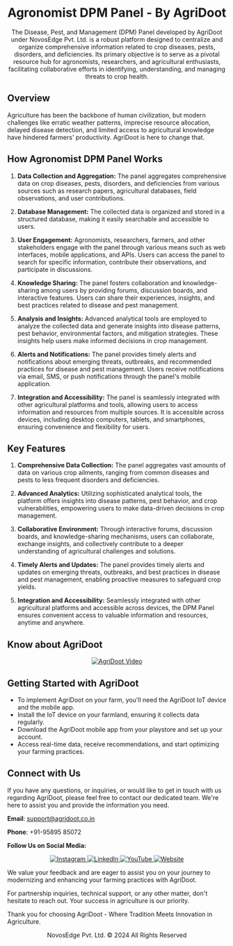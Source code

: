<div align="center">

# Agronomist DPM Panel - By AgriDoot

The Disease, Pest, and Management (DPM) Panel developed by AgriDoot under NovosEdge Pvt. Ltd. is a robust platform designed to centralize and organize comprehensive information related to crop diseases, pests, disorders, and deficiencies. Its primary objective is to serve as a pivotal resource hub for agronomists, researchers, and agricultural enthusiasts, facilitating collaborative efforts in identifying, understanding, and managing threats to crop health.

</div>

## Overview

Agriculture has been the backbone of human civilization, but modern challenges like erratic weather patterns, imprecise resource allocation, delayed disease detection, and limited access to agricultural knowledge have hindered farmers' productivity. AgriDoot is here to change that.

## How Agronomist DPM Panel Works

1. **Data Collection and Aggregation:** The panel aggregates comprehensive data on crop diseases, pests, disorders, and deficiencies from various sources such as research papers, agricultural databases, field observations, and user contributions.

2. **Database Management:** The collected data is organized and stored in a structured database, making it easily searchable and accessible to users.

3. **User Engagement:** Agronomists, researchers, farmers, and other stakeholders engage with the panel through various means such as web interfaces, mobile applications, and APIs. Users can access the panel to search for specific information, contribute their observations, and participate in discussions.

4. **Knowledge Sharing:** The panel fosters collaboration and knowledge-sharing among users by providing forums, discussion boards, and interactive features. Users can share their experiences, insights, and best practices related to disease and pest management.

5. **Analysis and Insights:** Advanced analytical tools are employed to analyze the collected data and generate insights into disease patterns, pest behavior, environmental factors, and mitigation strategies. These insights help users make informed decisions in crop management.

6. **Alerts and Notifications:** The panel provides timely alerts and notifications about emerging threats, outbreaks, and recommended practices for disease and pest management. Users receive notifications via email, SMS, or push notifications through the panel's mobile application.

7. **Integration and Accessibility:** The panel is seamlessly integrated with other agricultural platforms and tools, allowing users to access information and resources from multiple sources. It is accessible across devices, including desktop computers, tablets, and smartphones, ensuring convenience and flexibility for users.

## Key Features

1. **Comprehensive Data Collection:** The panel aggregates vast amounts of data on various crop ailments, ranging from common diseases and pests to less frequent disorders and deficiencies.

2. **Advanced Analytics:** Utilizing sophisticated analytical tools, the platform offers insights into disease patterns, pest behavior, and crop vulnerabilities, empowering users to make data-driven decisions in crop management.

3. **Collaborative Environment:** Through interactive forums, discussion boards, and knowledge-sharing mechanisms, users can collaborate, exchange insights, and collectively contribute to a deeper understanding of agricultural challenges and solutions.

4. **Timely Alerts and Updates:** The panel provides timely alerts and updates on emerging threats, outbreaks, and best practices in disease and pest management, enabling proactive measures to safeguard crop yields.

5. **Integration and Accessibility:** Seamlessly integrated with other agricultural platforms and accessible across devices, the DPM Panel ensures convenient access to valuable information and resources, anytime and anywhere.

## Know about AgriDoot

<div align="center">

[![AgriDoot Video](https://img.youtube.com/vi/AZeCwOVYC78/0.jpg)](https://www.youtube.com/watch?v=AZeCwOVYC78)

</div>

## Getting Started with AgriDoot

- To implement AgriDoot on your farm, you'll need the AgriDoot IoT device and the mobile app.
- Install the IoT device on your farmland, ensuring it collects data regularly.
- Download the AgriDoot mobile app from your playstore and set up your account.
- Access real-time data, receive recommendations, and start optimizing your farming practices.

## Connect with Us

If you have any questions, or inquiries, or would like to get in touch with us regarding AgriDoot, please feel free to contact our dedicated team. We're here to assist you and provide the information you need.

**Email**: [support@agridoot.co.in](mailto:support@agridoot.co.in)

**Phone**: +91-95895 85072

**Follow Us on Social Media:**

<div align="center">
  
<a href="https://www.instagram.com/agri_doot" target="_blank">
  <img src="https://img.shields.io/badge/Instagram-%23E4405F.svg?&style=for-the-badge&logo=instagram&logoColor=white" alt="Instagram">
</a>

<a href="https://www.linkedin.com/in/agridoot" target="_blank">
  <img src="https://img.shields.io/badge/LinkedIn-%230077B5.svg?&style=for-the-badge&logo=linkedin&logoColor=white" alt="LinkedIn">
</a>

<a href="https://www.youtube.com/@agri_doot" target="_blank">
  <img src="https://img.shields.io/badge/YouTube-%23FF0000.svg?&style=for-the-badge&logo=youtube&logoColor=white" alt="YouTube">
</a>

<a href="https://www.agridoot.co.in" target="_blank">
  <img src="https://img.shields.io/badge/Website-%23000000.svg?&style=for-the-badge&logo=website&logoColor=white" alt="Website">
</a>

</div>

We value your feedback and are eager to assist you on your journey to modernizing and enhancing your farming practices with AgriDoot.

For partnership inquiries, technical support, or any other matter, don't hesitate to reach out. Your success in agriculture is our priority.

Thank you for choosing AgriDoot - Where Tradition Meets Innovation in Agriculture.

<div align="center">

NovosEdge Pvt. Ltd. © 2024 All Rights Reserved

</div>
